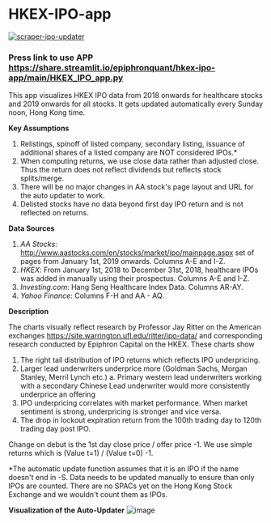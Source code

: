 # HKEX-IPO-app

[![scraper-ipo-updater](https://github.com/epiphronquant/HKEX-IPO-app/actions/workflows/main.yml/badge.svg)](https://github.com/epiphronquant/HKEX-IPO-app/actions/workflows/main.yml)

### Press link to use APP https://share.streamlit.io/epiphronquant/hkex-ipo-app/main/HKEX_IPO_app.py

This app visualizes HKEX IPO data from 2018 onwards for healthcare stocks and 2019 onwards for all stocks. It gets updated automatically every Sunday noon, Hong Kong time.

**Key Assumptions**
1. Relistings, spinoff of listed company, secondary listing, issuance of additional shares of a listed company are NOT considered IPOs.*
2. When computing returns, we use close data rather than adjusted close. Thus the return does not reflect dividends but reflects stock splits/merge.
3. There will be no major changes in AA stock's page layout and URL for the auto updater to work.
4. Delisted stocks have no data beyond first day IPO return and is not reflected on returns.

**Data Sources**

1. _AA Stocks_: http://www.aastocks.com/en/stocks/market/ipo/mainpage.aspx set of pages from January 1st, 2019 onwards. Columns A-E and I-Z.
2. _HKEX_: From January 1st, 2018 to December 31st, 2018, healthcare IPOs was added in manually using their prospectus. Columns A-E and I-Z.
3. _Investing.com_: Hang Seng Healthcare Index Data. Columns AR-AY.
4. _Yahoo Finance_: Columns F-H and AA - AQ.

**Description**

The charts visually reflect research by Professor Jay Ritter on the American exchanges https://site.warrington.ufl.edu/ritter/ipo-data/ and corresponding research conducted by Epiphron Capital on the HKEX. These charts show 
1. The right tail distribution of IPO returns which reflects IPO underpricing.
2. Larger lead underwriters underprice more (Goldman Sachs, Morgan Stanley, Merril Lynch etc.)
      a. Primary western lead underwriters working with a secondary Chinese Lead underwriter would more consistently underprice an offering
3. IPO underpricing correlates with market performance. When market sentiment is strong, underpricing is stronger and vice versa.
4. The drop in lockout expiration return from the 100th trading day to 120th trading day post IPO. 

Change on debut is the 1st day close price / offer price -1. We use simple returns which is (Value t=1) / (Value t=0) -1. 

*The automatic update function assumes that it is an IPO if the name doesn't end in -S. Data needs to be updated manually to ensure than only IPOs are counted. There are no SPACs yet on the Hong Kong Stock Exchange and we wouldn't count them as IPOs.

**Visualization of the Auto-Updater**
![image](https://user-images.githubusercontent.com/91112822/147905324-6e427c8d-bd1e-4ad6-be9b-dff044419296.png)
